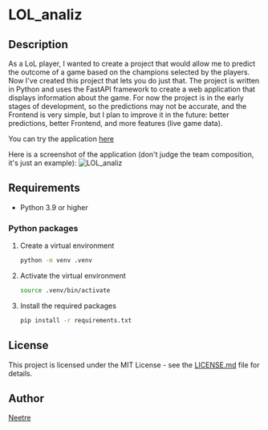# LOL_analiz

## Description

As a LoL player, I wanted to create a project that would allow me to predict the outcome of a game based on the champions selected by the players.
Now I've created this project that lets you do just that.
The project is written in Python and uses the FastAPI framework to create a web application that displays information about the game.
For now the project is in the early stages of development, so the predictions may not be accurate, and the Frontend is very simple, but I plan to improve it in the future: better predictions, better Frontend, and more features (live game data).

You can try the application [here](http://lol.figliolo.it)

Here is a screenshot of the application (don't judge the team composition, it's just an example):
![LOL_analiz](https://cloud-8zzybthe0-hack-club-bot.vercel.app/0image.png)

## Requirements

- Python 3.9 or higher

### Python packages

1. Create a virtual environment

    ```bash
    python -m venv .venv
    ```

2. Activate the virtual environment

    ```bash
    source .venv/bin/activate
    ```

3. Install the required packages

    ```bash
    pip install -r requirements.txt
    ```

## License

This project is licensed under the MIT License - see the [LICENSE.md](LICENSE.md) file for details.

## Author

[Neetre](https://github.com/Neetre)
